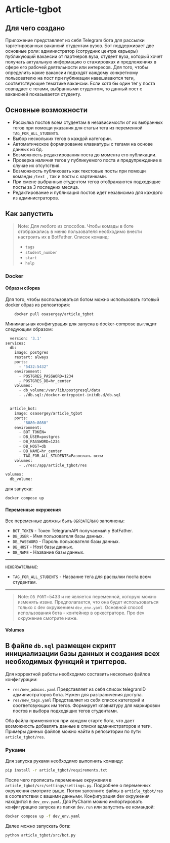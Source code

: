 # Article-tgbot

## Для чего создано

Приложение представляет из себя Telegram бота для рассылки таргетированных вакансий 
студентам вузов. Бот поддерживает две основные роли: администратор (сотрудник центра карьеры)
 публикующий вакансии от партнеров вуза, студент вуза, который хочет получать актуальную информацию 
о стажировках и предложениях в сфере его рабочей деятельности или интересов. Для того, чтобы 
определить какие вакансии подходят каждому конкретному пользователю на пост при публикации 
навешиваются теги, соответствующие тематике вакансии. Если хотя бы один тег у поста совпадает с тегами, 
выбранными студентом, то данный пост с вакансией показывается студенту.

## Основные возможности

- Рассылка постов всем студентам в независимости от их выбранных тегов при помощи указания для статьи 
тега из переменной `TAG_FOR_ALL_STUDENTS`.
- Выбор нескольких тегов в каждой категории.
- Автоматическое формирование клавиатуры с тегами на основе данных из бд.
- Возможность редактирования поста до момента его публикации.
- Проверка наличия тегов у публикуемого поста и предупреждение в случае их отсутствия.
- Возможность публиковать как текстовые посты при помощи команды `/text `, так и посты с картинками.
- При смене выбранных студентом тегов отображаются подходящие посты за 3 последних месяца.
- Редактирование и публикация постов идет независимо для каждого из администраторов.

## Как запустить

> Note: Для любого из способов. Чтобы комады в боте отображались в меню пользователя необходимо внести
настроить их в BotFather. Список команд:
> - `tags`
> - `student_number`
> - `start`
> - `help`

### Docker
#### Образ и сборка

Для того, чтобы воспользоваться ботом можно использовать готовый docker образ из репозитория:

```sh
    docker pull osasergey/article_tgbot
```

Минимальная конфигурация для запуска в docker-compose выглядит следующим образом:

```sh
  version: '3.1'
services:
  db:
    image: postgres
    restart: always
    ports:
      - "5432:5432"
    environment:
      - POSTGRES_PASSWORD=1234
      - POSTGRES_DB=hr_center
    volumes:
      - db_volume:/var/lib/postgresql/data
      - ./db.sql:/docker-entrypoint-initdb.d/db.sql


  article_bot:
    image: osasergey/article_tgbot
    ports:
      - "8080:8080"
    environment:
      - BOT_TOKEN=
      - DB_USER=postgres
      - DB_PASSWORD=1234
      - DB_HOST=db
      - DB_NAME=hr_center
      - TAG_FOR_ALL_STUDENTS=Разослать всем
    volumes:
      - ./res:/app/article_tgbot/res

volumes:
  db_volume:
```

для запуска:

```sh
docker compose up
```

#### Переменные окружения 

Все переменные должны быть `ОБЯЗАТЕЛЬНО` заполнены:

- `BOT_TOKEN` - Токен TelegramAPI получаемый у BotFather.
- `DB_USER` - Имя пользователя базы данных.
- `DB_PASSWORD` - Пароль пользователя базы данных.
- `DB_HOST` - Host базы данных.
- `DB_NAME` - Название базы данных.

---
`НЕОБЯЗАТЕЛЬНЫЕ`:
- `TAG_FOR_ALL_STUDENTS` - Название тега для рассылки поста всем студентам.
---
> Note: `DB_PORT`=5433 и не является переменной, которую можно изменять извне.
> Предполагается, что она будет использоваться только с dev окружением `dev_env.yaml`.
> Основной способ использования бота - контейнер в оркестраторе. Про dev окружение 
> смотрите ниже.
#### Volumes

В файле `db.sql` размещен скрипт инициализации базы данных и создания всех необходимых функций 
и триггеров.
---
Для корректной работы необходимо составить несколько файлов конфигурации:

- `res/new_admins.yaml` Представляет из себя список telegramID администраторов бота.
Нужен для разграничения доступа.  
- `res/new_tags.yaml` Представляет из себя список категорий и соответсвующих им тегов.
Формирует клавиатуру для маркировки постов и выбора подходящих тегов студентами.

Оба файла применяются при каждом старте бота, что дает возможность добавлять данные в списки
администраторов и теги. 
Примеры данных файлов можно найти в репозитории по пути `article_tgbot/res`.

### Руками 

Для запуска руками необходимо выполнить команду:

```sh
pip install -r article_tgbot/requirements.txt 
```
После чего прописать переменные окружения в `article_tgbot/src/settings/settings.py`.
Подробнее о переменных окружения смотрите выше. Потом заполните файлы в `article_tgbot/res`
в соответствии с вашими данными. Конфигурация dev окружения находится в `dev_env.yaml`.
Для PyCharm можно импортировать конфигурацию запуска из папки `dev.run` или запустить ее 
командой: 
```sh
docker compose up -f dev_env.yaml
```
Далее можно запускать бота:
```sh
python article_tgbot/src/bot.py
```